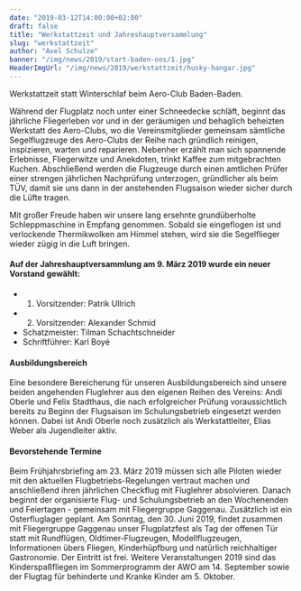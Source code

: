 ```yaml
---
date: "2019-03-12T14:00:00+02:00"
draft: false
title: "Werkstattzeit und Jahreshauptversammlung"
slug: "werkstattzeit"
author: "Axel Schulze"
banner: "/img/news/2019/start-baden-oos/1.jpg"
HeaderImgUrl: "/img/news/2019/werkstattzeit/husky-hangar.jpg"
---
```


Werkstattzeit statt Winterschlaf beim Aero-Club Baden-Baden.


<!--more-->

Während der Flugplatz noch unter einer Schneedecke schläft, beginnt das jährliche Fliegerleben vor und in der geräumigen und behaglich beheizten Werkstatt des Aero-Clubs, wo die Vereinsmitglieder gemeinsam sämtliche Segelflugzeuge des Aero-Clubs der Reihe nach gründlich reinigen, inspizieren, warten und reparieren. Nebenher erzählt man sich spannende Erlebnisse, Fliegerwitze und Anekdoten, trinkt Kaffee zum mitgebrachten Kuchen. Abschließend werden die Flugzeuge durch einen amtlichen Prüfer einer strengen jährlichen Nachprüfung unterzogen, gründlicher als beim TÜV, damit sie uns dann in der anstehenden Flugsaison wieder sicher durch die Lüfte tragen.

Mit großer Freude haben wir unsere lang ersehnte grundüberholte Schleppmaschine in Empfang genommen. Sobald sie eingeflogen ist und verlockende Thermikwolken am Himmel stehen, wird sie die Segelflieger wieder zügig in die Luft bringen.
#### Auf der Jahreshauptversammlung am 9. März 2019 wurde ein neuer Vorstand gewählt:
* 1. Vorsitzender: Patrik Ullrich
* 2. Vorsitzender: Alexander Schmid
* Schatzmeister: Tilman Schachtschneider
* Schriftführer: Karl Boyé

#### Ausbildungsbereich
Eine besondere Bereicherung für unseren Ausbildungsbereich sind unsere beiden angehenden Fluglehrer aus den eigenen Reihen des Vereins: Andi Oberle und Felix Stadthaus, die nach erfolgreicher Prüfung voraussichtlich bereits zu Beginn der Flugsaison im Schulungsbetrieb eingesetzt werden können. Dabei ist Andi Oberle noch zusätzlich als Werkstattleiter, Elias Weber als Jugendleiter aktiv.
#### Bevorstehende Termine
Beim Frühjahrsbriefing am 23. März 2019 müssen sich alle Piloten wieder mit den aktuellen Flugbetriebs-Regelungen vertraut machen und anschließend ihren jährlichen Checkflug mit Fluglehrer absolvieren. Danach beginnt der organisierte Flug- und Schulungsbetrieb an den Wochenenden und Feiertagen - gemeinsam mit Fliegergruppe Gaggenau. Zusätzlich ist ein Osterfluglager geplant.
Am Sonntag, den 30. Juni 2019, findet zusammen mit Fliegergruppe Gaggenau unser Flugplatzfest als Tag der offenen Tür statt mit Rundflügen, Oldtimer-Flugzeugen, Modellflugzeugen, Informationen übers Fliegen, Kinderhüpfburg und natürlich reichhaltiger Gastronomie. Der Eintritt ist frei.
Weitere Veranstaltungen 2019 sind das Kinderspaßfliegen im Sommerprogramm der AWO am 14. September sowie der Flugtag für behinderte und Kranke Kinder am 5. Oktober.

<p></p>
